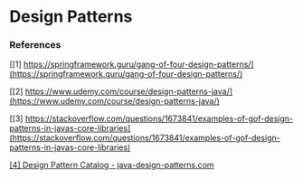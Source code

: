 # Design Patterns

### References

[[1] https://springframework.guru/gang-of-four-design-patterns/](https://springframework.guru/gang-of-four-design-patterns/)

[[2] https://www.udemy.com/course/design-patterns-java/](https://www.udemy.com/course/design-patterns-java/)

[[3] https://stackoverflow.com/questions/1673841/examples-of-gof-design-patterns-in-javas-core-libraries](https://stackoverflow.com/questions/1673841/examples-of-gof-design-patterns-in-javas-core-libraries)

[[4] Design Pattern Catalog - java-design-patterns.com](https://java-design-patterns.com/patterns/)
